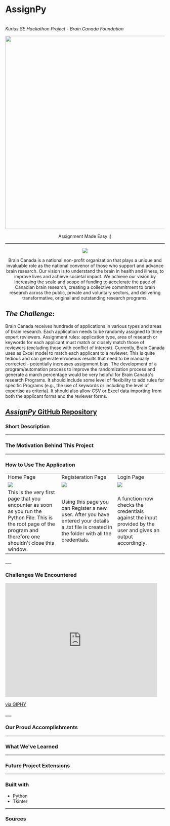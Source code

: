 # AssignPy <img>
<br><i>Kurius SE Hackathon Project - Brain Canada Foundation </br></i>
<div align = "center">
  <img align="center" src= "https://github.com/madhuv-sharma/temp/blob/main/logoassignpylong.png" width='610'>
  <p></p>
  <p>Assignment Made Easy ;)</p>
</div>

___

<div align = "center">
  <img align="center" src= "https://github.com/madhuv-sharma/temp/blob/main/MdLogo.png" >
  <p></p>
  <p>Brain Canada is a national non-profit organization that plays a unique and invaluable role as the national convenor of those who support and advance brain research. Our vision is to understand the brain in health and illness, to improve lives and achieve societal impact. We achieve our vision by Increasing the scale and scope of funding to accelerate the pace of Canadian brain research, creating a collective commitment to brain research across the public, private and voluntary sectors, and delivering transformative, original and outstanding research programs.
  </p>
</div>


## *The Challenge*: 
Brain Canada receives hundreds of applications in various types and areas of brain research. Each application needs to be randomly assigned to three expert reviewers. Assignment rules: application type, area of research or keywords for each applicant must match or closely match those of reviewers (excluding those with conflict of interest). Currently, Brain Canada uses as Excel model to match each applicant to a reviewer. This is quite tedious and can generate erroneous results that need to be manually corrected - potentially increases assignment bias. The development of a program/automation process to improve the randomization process and generate a march percentage would be very helpful for Brain Canada's research Programs. It should include some level of flexibility to add rules for specific Programs (e.g., the use of keywords or including the level of expertise as criteria). It should also allow CSV or Excel data importing from both the applicant forms and the reviewer forms. 
## [*AssignPy* GitHub Repository](https://github.com/madhuv-sharma/temp)

### Short Description

___

### The Motivation Behind This Project

___

### How to Use The Application
<table>
  <tr><td>Home Page</td><td>Registeration Page</td><td>Login Page</td></tr>
  <tr><td><img src= "https://github.com/madhuv-sharma/temp/blob/main/MainPage.png" ></td><td><img src= "https://github.com/madhuv-sharma/temp/blob/main/Register.png" ></td><td><img src= "https://github.com/madhuv-sharma/temp/blob/main/Login.png" ></td></tr>
  <tr><td>This is the very first page that you encounter as soon as you run the Python File. This is the root page of the program and therefore one shouldn't close this window. </td><td>Using this page you can Register a new user. After you have entered your details a .txt file is created in the folder with all the credentials.</td><td>A function now checks the credentials against the input provided by the user and gives an output accordingly. </td></tr>
</table>
___

### Challenges We Encountered
<iframe src="https://giphy.com/embed/l2YWFxG9GxXk8A7w4" width="480" height="360" frameBorder="0" class="giphy-embed" allowFullScreen></iframe><p><a href="https://giphy.com/gifs/obama-barack-obama-potus-l2YWFxG9GxXk8A7w4">via GIPHY</a></p>
___

### Our Proud Accomplishments

___

### What We've Learned

___

### Future Project Extensions

___

### Built with
- Python
- Tkinter
___

### Sources
